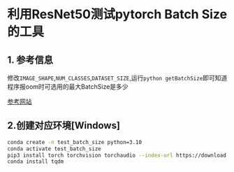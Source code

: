 # 利用ResNet50测试pytorch Batch Size的工具

## 1. 参考信息

修改`IMAGE_SHAPE`,`NUM_CLASSES`,`DATASET_SIZE`,运行`python getBatchSize`即可知道程序报oom时可选用的最大BatchSize是多少

[参考网站](https://towardsdatascience.com/a-batch-too-large-finding-the-batch-size-that-fits-on-gpus-aef70902a9f1)

## 2.创建对应环境[Windows]

```bash
conda create -n test_batch_size python=3.10
conda activate test_batch_size
pip3 install torch torchvision torchaudio --index-url https://download.pytorch.org/whl/cu118
conda install tqdm
```